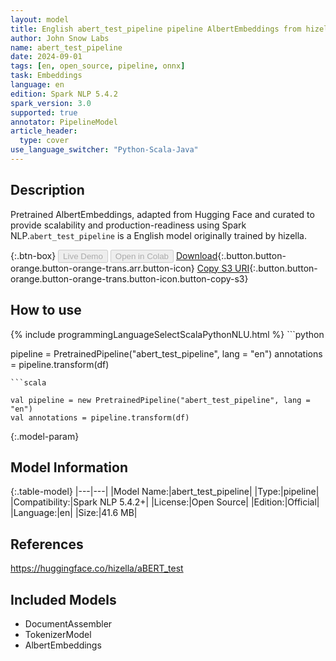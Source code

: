 ```yaml
---
layout: model
title: English abert_test_pipeline pipeline AlbertEmbeddings from hizella
author: John Snow Labs
name: abert_test_pipeline
date: 2024-09-01
tags: [en, open_source, pipeline, onnx]
task: Embeddings
language: en
edition: Spark NLP 5.4.2
spark_version: 3.0
supported: true
annotator: PipelineModel
article_header:
  type: cover
use_language_switcher: "Python-Scala-Java"
---
```


## Description

Pretrained AlbertEmbeddings, adapted from Hugging Face and curated to provide scalability and production-readiness using Spark NLP.`abert_test_pipeline` is a English model originally trained by hizella.

{:.btn-box}
<button class="button button-orange" disabled>Live Demo</button>
<button class="button button-orange" disabled>Open in Colab</button>
[Download](https://s3.amazonaws.com/auxdata.johnsnowlabs.com/public/models/abert_test_pipeline_en_5.4.2_3.0_1725205740253.zip){:.button.button-orange.button-orange-trans.arr.button-icon}
[Copy S3 URI](s3://auxdata.johnsnowlabs.com/public/models/abert_test_pipeline_en_5.4.2_3.0_1725205740253.zip){:.button.button-orange.button-orange-trans.button-icon.button-copy-s3}

## How to use



<div class="tabs-box" markdown="1">
{% include programmingLanguageSelectScalaPythonNLU.html %}
```python

pipeline = PretrainedPipeline("abert_test_pipeline", lang = "en")
annotations =  pipeline.transform(df)   

```
```scala

val pipeline = new PretrainedPipeline("abert_test_pipeline", lang = "en")
val annotations = pipeline.transform(df)

```
</div>

{:.model-param}
## Model Information

{:.table-model}
|---|---|
|Model Name:|abert_test_pipeline|
|Type:|pipeline|
|Compatibility:|Spark NLP 5.4.2+|
|License:|Open Source|
|Edition:|Official|
|Language:|en|
|Size:|41.6 MB|

## References

https://huggingface.co/hizella/aBERT_test

## Included Models

- DocumentAssembler
- TokenizerModel
- AlbertEmbeddings